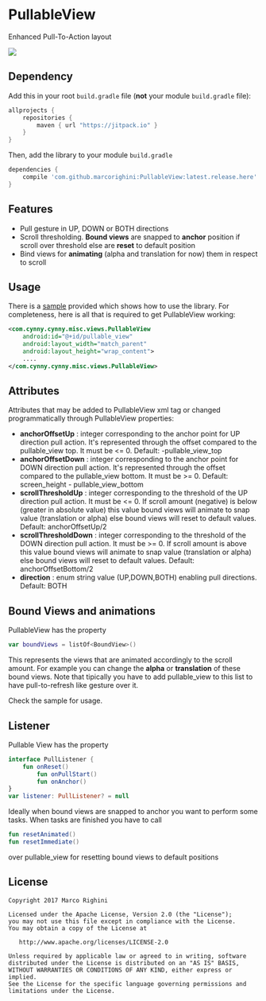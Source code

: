 # PullableView
Enhanced Pull-To-Action layout

[![](https://jitpack.io/v/marcorighini/PullableView.svg)](https://jitpack.io/#marcorighini/PullableView)

## Dependency
Add this in your root `build.gradle` file (**not** your module `build.gradle` file):

```gradle
allprojects {
	repositories {
        maven { url "https://jitpack.io" }
    }
}
```

Then, add the library to your module `build.gradle`
```gradle
dependencies {
    compile 'com.github.marcorighini:PullableView:latest.release.here'
}
```

## Features
- Pull gesture in UP, DOWN or BOTH directions
- Scroll thresholding. **Bound views** are snapped to **anchor** position if scroll over threshold else are **reset** to default position
- Bind views for **animating** (alpha and translation for now) them in respect to scroll

## Usage
There is a [sample](https://github.com/marcorighini/PullableView/tree/master/app) provided which shows how to use the library. For completeness, here is all that is required to get PullableView working:

```xml
<com.cynny.cynny.misc.views.PullableView
    android:id="@+id/pullable_view"
    android:layout_width="match_parent"
    android:layout_height="wrap_content">
    ....
</com.cynny.cynny.misc.views.PullableView>
```

## Attributes
Attributes that may be added to PullableView xml tag or changed programmatically through PullableView properties:
- **anchorOffsetUp** : integer corresponding to the anchor point for UP direction pull action. It's represented through the offset compared to the pullable_view top. It must be <= 0. Default: -pullable_view_top 
- **anchorOffsetDown** : integer corresponding to the anchor point for DOWN direction pull action. It's represented through the offset compared to the pullable_view bottom. It must be >= 0. Default: screen_height - pullable_view_bottom
- **scrollThresholdUp** : integer corresponding to the threshold of the UP direction pull action. It must be <= 0. If scroll amount (negative) is below (greater in absolute value) this value bound views will animate to snap value (translation or alpha) else bound views will reset to default values. Default: anchorOffsetUp/2
- **scrollThresholdDown** : integer corresponding to the threshold of the DOWN direction pull action. It must be >= 0. If scroll amount is above this value bound views will animate to snap value (translation or alpha) else bound views will reset to default values. Default: anchorOffsetBottom/2
- **direction** : enum string value (UP,DOWN,BOTH) enabling pull directions. Default: BOTH

## Bound Views and animations
PullableView has the property 

```kotlin
var boundViews = listOf<BoundView>()
```

This represents the views that are animated accordingly to the scroll amount. For example you can change the **alpha** or **translation** of these bound views. Note that tipically you have to add pullable_view to this list to have pull-to-refresh like gesture over it. 

Check the sample for usage.

## Listener 
Pullable View has the property

```kotlin
interface PullListener {
	fun onReset()
        fun onPullStart()
        fun onAnchor()
}
var listener: PullListener? = null
```

Ideally when bound views are snapped to anchor you want to perform some tasks. When tasks are finished you have to call

```kotlin
fun resetAnimated()
fun resetImmediate()
```

over pullable_view for resetting bound views to default positions

License
--------

    Copyright 2017 Marco Righini

    Licensed under the Apache License, Version 2.0 (the "License");
    you may not use this file except in compliance with the License.
    You may obtain a copy of the License at

       http://www.apache.org/licenses/LICENSE-2.0

    Unless required by applicable law or agreed to in writing, software
    distributed under the License is distributed on an "AS IS" BASIS,
    WITHOUT WARRANTIES OR CONDITIONS OF ANY KIND, either express or implied.
    See the License for the specific language governing permissions and
    limitations under the License.
